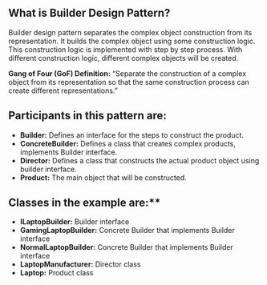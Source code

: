 ## What is Builder Design Pattern?

Builder design pattern separates the complex object construction from its representation.
It builds the complex object using some construction logic. This construction logic is implemented with step by step process. With different construction logic, different complex objects will be created.

**Gang of Four (GoF) Definition:**
“Separate the construction of a complex object from its representation so that the same construction process can create different representations.”

## Participants in this pattern are:

* **Builder:** Defines an interface for the steps to construct the product.
* **ConcreteBuilder:** Defines a class that creates complex products, implements Builder interface.
* **Director:** Defines a class that constructs the actual product object using builder interface.
* **Product:** The main object that will be constructed.

## Classes in the example are:**
* **ILaptopBuilder:** Builder interface
* **GamingLaptopBuilder:** Concrete Builder that  implements Builder interface
* **NormalLaptopBuilder:** Concrete Builder that implements Builder interface
* **LaptopManufacturer:** Director class
* **Laptop:** Product class
